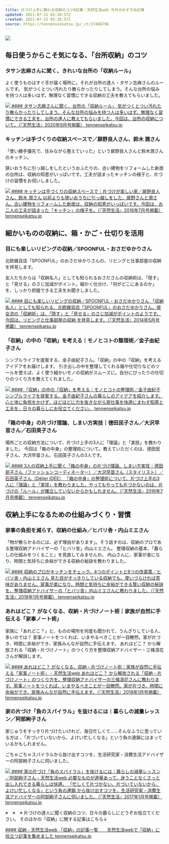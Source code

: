 ```yaml
---
title: 片づけ上手に教わる収納のコツ8記事｜天然生活web 今月のおすすめ記事
updated: 2021-07-22 02:38:57Z
created: 2021-07-22 02:38:57Z
source: https://tennenseikatsu.jp/_ct/17466796
---
```


![](https://d1uzk9o9cg136f.cloudfront.net/f/16783328/rc/2021/07/13/ce3fa308e028707fe734201188562a8d418b8cab_large.jpg#lz:xlarge)

## 毎日使うからこそ気になる、「台所収納」のコツ

### タサン志麻さんに聞く、きれいな台所の「収納ルール」

よく使うものはすぐ手が届く場所に。それが台所の達人・タサン志麻さんのルールです。
気がつくとつい汚れたり散らかったりしてしまう。そんな台所の悩みを持つ人は多いはず。無理なく習慣にできる収納の工夫を教えてもらいました。

[![](https://d1uzk9o9cg136f.cloudfront.net/f/16783328/rc/2021/07/13/4eca113723f484e0dba514782f0bbfd5739781a0_large.jpg#lz:xlarge)  #### タサン志麻さんに聞く、台所の「収納ルール」  気がつくとつい汚れたり散らかったりしてしまう。そんな台所の悩みを持つ人は多いはず。無理なく習慣にできる工夫を、台所の達人に教えてもらいました。今回は、台所の収納について。（『天然生活』2020年9月号掲載） tennenseikatsu.jp](https://tennenseikatsu.jp/_ct/17403149)

### キッチンは手づくりの収納スペースで／扉野良人さん、鈴木 潤さん

「使い勝手優先で、住みながら整えていった」という扉野良人さんと鈴木潤さんのキッチン。

狭いおうちに引っ越しをしたというおふたりの、古い建物をリフォームした新居の台所は、収納の知恵がいっぱいです。工夫が詰まったキッチンの様子と、片づけの習慣をお伺いしました。

[![](https://d1uzk9o9cg136f.cloudfront.net/f/16783328/rc/2021/07/13/6022aff0ad6e250678a7da2ad19d8826c8501949_large.jpg#lz:xlarge)  #### キッチンは手づくりの収納スペースで｜片づけが楽しい家／扉野良人さん、鈴木 潤さん  以前よりも狭いおうちに引っ越しをした、扉野さんと潤さん。古い建物をリフォームした新居は、収納の知恵がいっぱいです。今回は、お二人の工夫が詰まった「キッチン」の様子を。（『天然生活』2016年7月号掲載） tennenseikatsu.jp](https://tennenseikatsu.jp/_ct/17378194)

## 細かいものの収納に、箱・かご・仕切りを活用

### 目にも楽しいリビングの収納／SPOONFUL・おさだゆかりさん

北欧雑貨店「SPOONFUL」のおさだゆかりさんの、リビングと仕事部屋の収納を拝見します。

友人たちからは「収納名人」としても知られるおさださんの収納術は、「隠す」と「見せる」のさじ加減がポイント。細かく仕分け、「何がどこにあるのか」を、しっかり把握できる工夫をお聞きしました。

[![](https://d1uzk9o9cg136f.cloudfront.net/f/16783328/rc/2021/07/13/23c57281694fd8e09fd7fd28cfc3dd2d3b5a1b3f_large.jpg#lz:xlarge)  #### 目にも楽しいリビングの収納／SPOONFUL・おさだゆかりさん  「収納名人」としても知られる、北欧雑貨店「SPOONFUL」のおさだゆかりさん。彼女流の「収納術」は、「隠す」と「見せる」のさじ加減がポイントのようです。今回は、リビングと仕事部屋の収納 を拝見します。（『天然生活』2014年5月号掲載） tennenseikatsu.jp](https://tennenseikatsu.jp/_ct/17428289)

### 「収納」の中の「収納」を考える｜モノとコトの整理術／金子由紀子さん

シンプルライフを提案する、金子由紀子さん。「収納」の中の「収納」を考えるアイデアをお届けします。
引き出しの中を整理してくれる箱や仕切りなどのツールを使えば、よく使う細かいモノの収納がスムーズに。自分にぴったりの仕切りのつくり方を教えてくれました。

[![](https://d1uzk9o9cg136f.cloudfront.net/f/16783328/rc/2021/07/13/8bd315d662619d276a16c7d0338a8814a9cc4b4d_large.jpg#lz:xlarge)  #### 「収納」の中の「収納」を考える｜モノとコトの整理術／金子由紀子  シンプルライフを提案する、金子由紀子さんの暮らしのアイデアを紹介します。心と体に負担をかけず、ほどほどに力を抜きながら家仕事を快適にまわす知恵と工夫を、日々の暮らしにお役立てください。 tennenseikatsu.jp](https://tennenseikatsu.jp/_ct/17363080)

### 「箱の中身」の片づけ理論、しまい方実技｜德田民子さん／大沢早苗さん／石田英子さん

場所ごとの収納方法について、片づけ上手の3人に「理論」と「実技」を教わりました。
今回は「箱の中身」の整理術について。教えていただくのは、德田民子さん、大沢早苗さん、石田英子さんの3人です。

[![](https://d1uzk9o9cg136f.cloudfront.net/f/16783328/rc/2021/07/13/43694d55f069d8b76cd26199b4dcdec3a6a72ab5_large.jpg#lz:xlarge)  #### 3人の収納上手に聞く「箱の中身」の片づけ理論、しまい方実技｜德田民子さん（ファッションコーディネーター）／大沢早苗さん（スタイリスト）／石田英子さん（Délier IDÉE）  「箱の中身」の整理術について、片づけ上手の3人に「理論」と「実技」を教わりました。やってもやっても片づかないのは、片づけの「ルール」が確立していないからかもしれません。（『天然生活』2016年7月号掲載） tennenseikatsu.jp](https://tennenseikatsu.jp/_ct/17380262)

## 収納上手になるための仕組みづくり・習慣

### 家事の負担を減らす、収納の仕組み／ヒバリ舎・内山ミエさん

「物が散らかるのには、必ず理由があります」。そう話すのは、収納のプロである整理収納アドバイザーの「ヒバリ舎」内山ミエさん。
整理収納の基本、「暮らしの仕組みをつくること」を見直してみませんか。
内山さんに、家事が楽になり、時間と気持ちに余裕ができる収納の秘訣を教わりました。

[![](https://d1uzk9o9cg136f.cloudfront.net/f/16783328/rc/2021/07/13/611c0235be93a0fb72876c271e60b88bcd0e14d6_large.jpg#lz:orig)  #### 収納のプロがキッチンをチェック。4つのポイントと6つの改善策／ヒバリ舎・内山ミエさん  見た目がすっきりしている収納でも、使いづらければ意味がありません。家事が楽になり、時間と気持ちに余裕ができる賢い収納の秘訣を、整理収納アドバイザーの「ヒバリ舎」内山ミエさんに教わりました。（『天然生活』2018年1月号掲載） tennenseikatsu.jp](https://tennenseikatsu.jp/_ct/17431014)

### あれはどこ？ がなくなる、収納・片づけノート術｜家族が自然に手伝える「家事ノート術」

家族に「あれどこ？」と、ものの場所を何度も聞かれて、うんざりしている人、多いのでは？
家事ノートをつくれば、いまやるべきことが一目瞭然。家が片づき、時間に余裕ができ、家族みんなが自然に手伝えます。
あれはどこ？ から解放される「収納・片づけノート」のつくり方を整理収納アドバイザー・三條凛花さんが解説します。

[![](https://d1uzk9o9cg136f.cloudfront.net/f/16783328/rc/2021/07/13/1811f3c649c96039e15c5fc5327bffb52886683b_large.jpg#lz:xlarge)  #### あれはどこ？ がなくなる、収納・片づけノート術｜家族が自然に手伝える「家事ノート術」 - 天然生活web  あれはどこ？ から解放される「収納・片づけノート」のつくり方を、整理収納アドバイザーの三條凛花さんに教わります。家事ノートをつくれば、いまやるべきことが一目瞭然。家が片づき、時間に余裕ができ、家族みんなが自然に手伝えます。（『天然生活』2018年1月号掲載） tennenseikatsu.jp](https://tennenseikatsu.jp/_ct/17413403)

### 家の片づけ「負のスパイラル」を抜けるには｜暮らしの減量レッスン／阿部絢子さん

家じゅうをすっきり片づけたいけれど、毎日忙しくて……そんなふうに思っている方は 、「片づいていないから、よけい忙しくなる」という負の連鎖にはまっているかもしれません。

ごちゃごちゃスパイラルから抜け出すコツを、生活研究家・消費生活アドバイザーの阿部絢子さんに伺いました。

[![](https://d1uzk9o9cg136f.cloudfront.net/f/16783328/rc/2021/07/13/502825effdf294589b31349fed7ab2a08e95263a_large.jpg#lz:xlarge)  #### 家の片づけ「負のスパイラル」を抜けるには｜暮らしの減量レッスン／阿部絢子さん - 天然生活web  必要なものが適量あって、迷うことなくさっと出し入れできる暮らしは快適。 「忙しくて片づかない。片づいていないから、よけい忙しくなる」という負の連鎖 から抜け出すコツを、生活研究家・消費生活アドバイザーの阿部絢子さんに伺いました。（『天然生活』2017年1月号掲載） tennenseikatsu.jp](https://tennenseikatsu.jp/_ct/17408331)

※　※　※
片づけの達人に聞く収納のコツ、日々の暮らしにどうぞお役立てください。
そのほかの「収納」に関する記事はこちら↓

[ #### 収納 - 天然生活web  「収納」の記事一覧　　天然生活webで「収納」に役立つ記事を集めました tennenseikatsu.jp](https://tennenseikatsu.jp/_tags/%E5%8F%8E%E7%B4%8D)